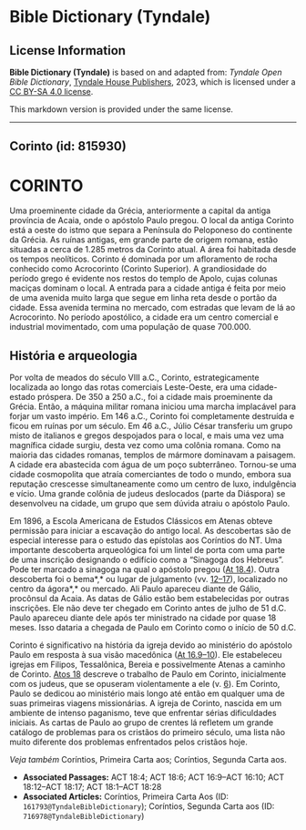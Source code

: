 # Bible Dictionary (Tyndale)

## License Information

**Bible Dictionary (Tyndale)** is based on and adapted from: _Tyndale Open Bible Dictionary_, [Tyndale House Publishers](https://tyndaleopenresources.com/), 2023, which is licensed under a [CC BY-SA 4.0 license](https://creativecommons.org/licenses/by-sa/4.0/legalcode.en).

This markdown version is provided under the same license.



--------------------------------

## Corinto (id: 815930)

CORINTO
=======

Uma proeminente cidade da Grécia, anteriormente a capital da antiga província de Acaia, onde o apóstolo Paulo pregou. O local da antiga Corinto está a oeste do istmo que separa a Península do Peloponeso do continente da Grécia. As ruínas antigas, em grande parte de origem romana, estão situadas a cerca de 1\.285 metros da Corinto atual. A área foi habitada desde os tempos neolíticos. Corinto é dominada por um afloramento de rocha conhecido como Acrocorinto (Corinto Superior). A grandiosidade do período grego é evidente nos restos do templo de Apolo, cujas colunas maciças dominam o local. A entrada para a cidade antiga é feita por meio de uma avenida muito larga que segue em linha reta desde o portão da cidade. Essa avenida termina no mercado, com estradas que levam de lá ao Acrocorinto. No período apostólico, a cidade era um centro comercial e industrial movimentado, com uma população de quase 700\.000\.

História e arqueologia
----------------------

Por volta de meados do século VIII a.C., Corinto, estrategicamente localizada ao longo das rotas comerciais Leste\-Oeste, era uma cidade\-estado próspera. De 350 a 250 a.C., foi a cidade mais proeminente da Grécia. Então, a máquina militar romana iniciou uma marcha implacável para forjar um vasto império. Em 146 a.C., Corinto foi completamente destruída e ficou em ruínas por um século. Em 46 a.C., Júlio César transferiu um grupo misto de italianos e gregos despojados para o local, e mais uma vez uma magnífica cidade surgiu, desta vez como uma colônia romana. Como na maioria das cidades romanas, templos de mármore dominavam a paisagem. A cidade era abastecida com água de um poço subterrâneo. Tornou\-se uma cidade cosmopolita que atraía comerciantes de todo o mundo, embora sua reputação crescesse simultaneamente como um centro de luxo, indulgência e vício. Uma grande colônia de judeus deslocados (parte da Diáspora) se desenvolveu na cidade, um grupo que sem dúvida atraiu o apóstolo Paulo.

Em 1896, a Escola Americana de Estudos Clássicos em Atenas obteve permissão para iniciar a escavação do antigo local. As descobertas são de especial interesse para o estudo das epístolas aos Coríntios do NT. Uma importante descoberta arqueológica foi um lintel de porta com uma parte de uma inscrição designando o edifício como a “Sinagoga dos Hebreus”. Pode ter marcado a sinagoga na qual o apóstolo pregou ([At 18\.4](https://ref.ly/Acts18:4)). Outra descoberta foi o bema*,* ou lugar de julgamento (vv. [12–17](https://ref.ly/Acts18:12-Acts18:17)), localizado no centro da ágora*,* ou mercado. Ali Paulo apareceu diante de Gálio, procônsul da Acaia. As datas de Gálio estão bem estabelecidas por outras inscrições. Ele não deve ter chegado em Corinto antes de julho de 51 d.C. Paulo apareceu diante dele após ter ministrado na cidade por quase 18 meses. Isso dataria a chegada de Paulo em Corinto como o início de 50 d.C.

Corinto é significativo na história da igreja devido ao ministério do apóstolo Paulo em resposta à sua visão macedônica ([At 16\.9–10](https://ref.ly/Acts16:9-Acts16:10)). Ele estabeleceu igrejas em Filipos, Tessalônica, Bereia e possivelmente Atenas a caminho de Corinto. [Atos 18](https://ref.ly/Acts18:1-Acts18:28) descreve o trabalho de Paulo em Corinto, inicialmente com os judeus, que se opuseram violentamente a ele (v. [6](https://ref.ly/Acts18:6)). Em Corinto, Paulo se dedicou ao ministério mais longo até então em qualquer uma de suas primeiras viagens missionárias. A igreja de Corinto, nascida em um ambiente de intenso paganismo, teve que enfrentar sérias dificuldades iniciais. As cartas de Paulo ao grupo de crentes lá refletem um grande catálogo de problemas para os cristãos do primeiro século, uma lista não muito diferente dos problemas enfrentados pelos cristãos hoje.

*Veja também* Coríntios, Primeira Carta aos; Coríntios, Segunda Carta aos.

* **Associated Passages:** ACT 18:4; ACT 18:6; ACT 16:9–ACT 16:10; ACT 18:12–ACT 18:17; ACT 18:1–ACT 18:28
* **Associated Articles:** Coríntios, Primeira Carta Aos (ID: `161793@TyndaleBibleDictionary`); Coríntios, Segunda Carta aos (ID: `716978@TyndaleBibleDictionary`)

